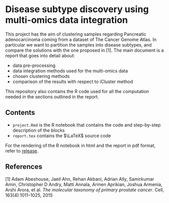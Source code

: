 # Disease subtype discovery using multi-omics data integration
This project has the aim of clustering  samples regarding Pancreatic adenocarcinoma coming from a dataset of The Cancer Genome Atlas. In particular we want to partition the samples into disease subtypes, and compare the solutions with the one proposed in [1].
The main document is a report that goes into detail about:
* data pre-processing
* data integration methods used for the multi-omics data
* chosen clustering methods
* comparison of the results with respect to iCluster method

This repository also contains the R code used for all the computation needed in the sections outlined in the report.

## Contents
* `project.Rmd` is the R notebook that contains the code and step-by-step description of the blocks 
* `report.tex` contains the $\LaTeX$ source code

For the rendering of the R notebook in html and the report in pdf format, refer to [release](https://github.com/LuciaMellini/Bioinformatics_project/releases/tag/Latest).

## References
[1] Adam Abeshouse, Jaeil Ahn, Rehan Akbani, Adrian Ally, Samirkumar Amin, Christopher D
Andry, Matti Annala, Armen Aprikian, Joshua Armenia, Arshi Arora, et al. _The molecular
taxonomy of primary prostate cancer_. Cell, 163(4):1011–1025, 2015